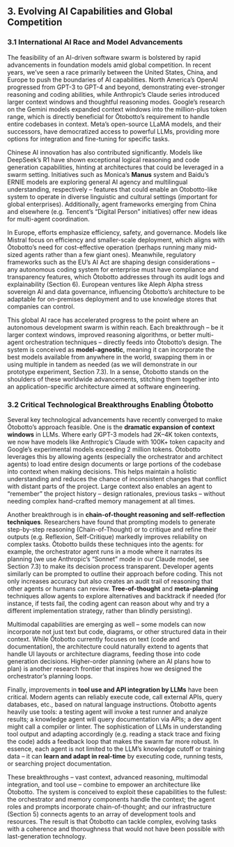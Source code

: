 ## 3. Evolving AI Capabilities and Global Competition

### 3.1 International AI Race and Model Advancements

The feasibility of an AI-driven software swarm is bolstered by rapid advancements in foundation models amid global competition. In recent years, we’ve seen a race primarily between the United States, China, and Europe to push the boundaries of AI capabilities. North America’s OpenAI progressed from GPT-3 to GPT-4 and beyond, demonstrating ever-stronger reasoning and coding abilities, while Anthropic’s Claude series introduced larger context windows and thoughtful reasoning modes. Google’s research on the Gemini models expanded context windows into the million-plus token range, which is directly beneficial for Ōtobotto’s requirement to handle entire codebases in context. Meta’s open-source LLaMA models, and their successors, have democratized access to powerful LLMs, providing more options for integration and fine-tuning for specific tasks.

Chinese AI innovation has also contributed significantly. Models like DeepSeek’s R1 have shown exceptional logical reasoning and code generation capabilities, hinting at architectures that could be leveraged in a swarm setting. Initiatives such as Monica’s **Manus** system and Baidu’s ERNIE models are exploring general AI agency and multilingual understanding, respectively – features that could enable an Otobotto-like system to operate in diverse linguistic and cultural settings (important for global enterprises). Additionally, agent frameworks emerging from China and elsewhere (e.g. Tencent’s “Digital Person” initiatives) offer new ideas for multi-agent coordination.

In Europe, efforts emphasize efficiency, safety, and governance. Models like Mistral focus on efficiency and smaller-scale deployment, which aligns with Ōtobotto’s need for cost-effective operation (perhaps running many mid-sized agents rather than a few giant ones). Meanwhile, regulatory frameworks such as the EU’s AI Act are shaping design considerations – any autonomous coding system for enterprise must have compliance and transparency features, which Ōtobotto addresses through its audit logs and explainability (Section 6). European ventures like Aleph Alpha stress sovereign AI and data governance, influencing Ōtobotto’s architecture to be adaptable for on-premises deployment and to use knowledge stores that companies can control.

This global AI race has accelerated progress to the point where an autonomous development swarm is within reach. Each breakthrough – be it larger context windows, improved reasoning algorithms, or better multi-agent orchestration techniques – directly feeds into Ōtobotto’s design. The system is conceived as **model-agnostic**, meaning it can incorporate the best models available from anywhere in the world, swapping them in or using multiple in tandem as needed (as we will demonstrate in our prototype experiment, Section 7.3). In a sense, Ōtobotto stands on the shoulders of these worldwide advancements, stitching them together into an application-specific architecture aimed at software engineering.

### 3.2 Critical Technological Breakthroughs Enabling Ōtobotto

Several key technological advancements have recently converged to make Ōtobotto’s approach feasible. One is the **dramatic expansion of context windows** in LLMs. Where early GPT-3 models had 2K–4K token contexts, we now have models like Anthropic’s Claude with 100K+ token capacity and Google’s experimental models exceeding 2 million tokens. Ōtobotto leverages this by allowing agents (especially the orchestrator and architect agents) to load entire design documents or large portions of the codebase into context when making decisions. This helps maintain a holistic understanding and reduces the chance of inconsistent changes that conflict with distant parts of the project. Large context also enables an agent to “remember” the project history – design rationales, previous tasks – without needing complex hand-crafted memory management at all times.

Another breakthrough is in **chain-of-thought reasoning and self-reflection techniques**. Researchers have found that prompting models to generate step-by-step reasoning (Chain-of-Thought) or to critique and refine their outputs (e.g. Reflexion, Self-Critique) markedly improves reliability on complex tasks. Ōtobotto builds these techniques into the agents: for example, the orchestrator agent runs in a mode where it narrates its planning (we use Anthropic’s “Sonnet” mode in our Claude model, see Section 7.3) to make its decision process transparent. Developer agents similarly can be prompted to outline their approach before coding. This not only increases accuracy but also creates an audit trail of reasoning that other agents or humans can review. **Tree-of-thought** and **meta-planning** techniques allow agents to explore alternatives and backtrack if needed (for instance, if tests fail, the coding agent can reason about why and try a different implementation strategy, rather than blindly persisting).

Multimodal capabilities are emerging as well – some models can now incorporate not just text but code, diagrams, or other structured data in their context. While Ōtobotto currently focuses on text (code and documentation), the architecture could naturally extend to agents that handle UI layouts or architecture diagrams, feeding those into code generation decisions. Higher-order planning (where an AI plans how to plan) is another research frontier that inspires how we designed the orchestrator’s planning loops.

Finally, improvements in **tool use and API integration by LLMs** have been critical. Modern agents can reliably execute code, call external APIs, query databases, etc., based on natural language instructions. Ōtobotto agents heavily use tools: a testing agent will invoke a test runner and analyze results; a knowledge agent will query documentation via APIs; a dev agent might call a compiler or linter. The sophistication of LLMs in understanding tool output and adapting accordingly (e.g. reading a stack trace and fixing the code) adds a feedback loop that makes the swarm far more robust. In essence, each agent is not limited to the LLM’s knowledge cutoff or training data – it can **learn and adapt in real-time** by executing code, running tests, or searching project documentation.

These breakthroughs – vast context, advanced reasoning, multimodal integration, and tool use – combine to empower an architecture like Ōtobotto. The system is conceived to exploit these capabilities to the fullest: the orchestrator and memory components handle the context; the agent roles and prompts incorporate chain-of-thought; and our infrastructure (Section 5) connects agents to an array of development tools and resources. The result is that Ōtobotto can tackle complex, evolving tasks with a coherence and thoroughness that would not have been possible with last-generation technology.

